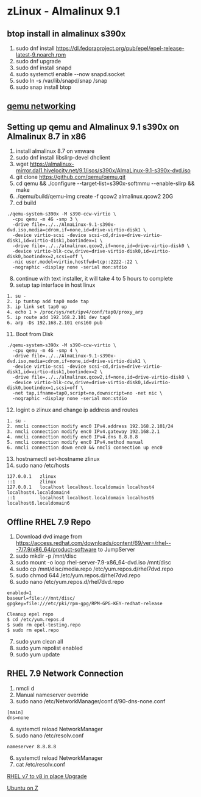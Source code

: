 # zLinux - Almalinux 9.1

## btop install in almalinux s390x

1. sudo dnf install https://dl.fedoraproject.org/pub/epel/epel-release-latest-9.noarch.rpm
2. sudo dnf upgrade
3. sudo dnf install snapd
4. sudo systemctl enable --now snapd.socket
5. sudo ln -s /var/lib/snapd/snap /snap
6. sudo snap install btop

## [qemu networking](https://gist.github.com/extremecoders-re/e8fd8a67a515fee0c873dcafc81d811c)

## Setting up qemu and Almalinux 9.1 s390x on Almalinux 8.7 in x86 

1. install almalinux 8.7 on vmware
2. sudo dnf install libslirp-devel dhclient
3. wget https://almalinux-mirror.dal1.hivelocity.net/9.1/isos/s390x/AlmaLinux-9.1-s390x-dvd.iso
4. git clone https://github.com/qemu/qemu.git
5. cd qemu && ./configure --target-list=s390x-softmmu --enable-slirp && make
6. ./qemu/build/qemu-img create -f qcow2 almalinux.qcow2 20G
7. cd build
```
./qemu-system-s390x -M s390-ccw-virtio \
  -cpu qemu -m 4G -smp 3 \
  -drive file=../../AlmaLinux-9.1-s390x-dvd.iso,media=cdrom,if=none,id=drive-virtio-disk1 \
  -device virtio-scsi -device scsi-cd,drive=drive-virtio-disk1,id=virtio-disk1,bootindex=1 \
  -drive file=../../almalinux.qcow2,if=none,id=drive-virtio-disk0 \
  -device virtio-blk-ccw,drive=drive-virtio-disk0,id=virtio-disk0,bootindex=2,scsi=off \
  -nic user,model=virtio,hostfwd=tcp::2222-:22 \
  -nographic -display none -serial mon:stdio
```
8. continue with text installer, it will take 4 to 5 hours to complete
9. setup tap interface in host linux
```
1. su -
2. ip tuntap add tap0 mode tap
3. ip link set tap0 up
4. echo 1 > /proc/sys/net/ipv4/conf/tap0/proxy_arp
5. ip route add 192.168.2.101 dev tap0
6. arp -Ds 192.168.2.101 ens160 pub
```
11. Boot from Disk
```
./qemu-system-s390x -M s390-ccw-virtio \
  -cpu qemu -m 4G -smp 4 \
  -drive file=../../AlmaLinux-9.1-s390x-dvd.iso,media=cdrom,if=none,id=drive-virtio-disk1 \
  -device virtio-scsi -device scsi-cd,drive=drive-virtio-disk1,id=virtio-disk1,bootindex=2 \
  -drive file=../../almalinux.qcow2,if=none,id=drive-virtio-disk0 \
  -device virtio-blk-ccw,drive=drive-virtio-disk0,id=virtio-disk0,bootindex=1,scsi=off \
  -net tap,ifname=tap0,script=no,downscript=no -net nic \
  -nographic -display none -serial mon:stdio
```
12. logint o zlinux and change ip address and routes
```
1. su -
2. nmcli connection modify enc0 IPv4.address 192.168.2.101/24
3. nmcli connection modify enc0 IPv4.gateway 192.168.2.1
4. nmcli connection modify enc0 IPv4.dns 8.8.8.8
5. nmcli connection modify enc0 IPv4.method manual
6. nmcli connection down enc0 && nmcli connection up enc0
```
13. hostnamectl set-hostname zlinux
14. sudo nano /etc/hosts
```
127.0.0.1   zlinux
::1         zlinux
127.0.0.1   localhost localhost.localdomain localhost4 localhost4.localdomain4
::1         localhost localhost.localdomain localhost6 localhost6.localdomain6
```


## Offline RHEL 7.9 Repo

1. Download dvd image from https://access.redhat.com/downloads/content/69/ver=/rhel---7/7.9/x86_64/product-software to JumpServer
2. sudo mkdir -p  /mnt/disc
3. sudo mount -o loop rhel-server-7.9-x86_64-dvd.iso /mnt/disc
4. sudo cp /mnt/disc/media.repo /etc/yum.repos.d/rhel7dvd.repo
5. sudo chmod 644 /etc/yum.repos.d/rhel7dvd.repo
6. sudo nano /etc/yum.repos.d/rhel7dvd.repo
```
enabled=1
baseurl=file:///mnt/disc/
gpgkey=file:///etc/pki/rpm-gpg/RPM-GPG-KEY-redhat-release
```
```
Cleanup epel repo
$ cd /etc/yum.repos.d
$ sudo rm epel-testing.repo
$ sudo rm epel.repo
```
7. sudo yum clean all
8. sudo yum repolist enabled
10. sudo yum update

## RHEL 7.9 Network Connection

1. nmcli d
2. Manual nameserver override
3. sudo nano /etc/NetworkManager/conf.d/90-dns-none.conf
```
[main]
dns=none
```
4. systemctl reload NetworkManager
5. sudo nano /etc/resolv.conf
```
nameserver 8.8.8.8
```
6. systemctl reload NetworkManager
7. cat /etc/resolv.conf


[RHEL v7 to v8 in place Upgrade](https://access.redhat.com/documentation/en-us/red_hat_enterprise_linux/8/pdf/upgrading_from_rhel_7_to_rhel_8/red_hat_enterprise_linux-8-upgrading_from_rhel_7_to_rhel_8-en-us.pdf)

[Ubuntu on Z](http://www.fargos.net/packages/README_UbuntuOnHercules.html)
